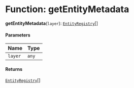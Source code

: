 # Function: getEntityMetadata

**getEntityMetadata**(`layer`): [`EntityRegistry`](/auto-docs/fixed-layout-editor/interfaces/EntityRegistry.md)\[]

#### Parameters

| Name | Type |
| :------ | :------ |
| `layer` | `any` |

#### Returns

[`EntityRegistry`](/auto-docs/fixed-layout-editor/interfaces/EntityRegistry.md)\[]
